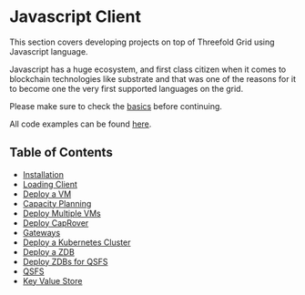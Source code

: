 <h1> Javascript Client </h1>

This section covers developing projects on top of Threefold Grid using Javascript language.

Javascript has a huge ecosystem, and first class citizen when it comes to blockchain technologies like substrate and that was one of the reasons for it to become one the very first supported languages on the grid.

Please make sure to check the [basics](../getstarted/tfgrid3_getstarted.md) before continuing.

All code examples can be found [here](https://github.com/threefoldtech/grid3_client_ts/tree/development/scripts).

<h2> Table of Contents </h2>

- [Installation](../javascript/grid3_javascript_installation.html)
- [Loading Client](../javascript/grid3_javascript_loadclient.html)
- [Deploy a VM](../javascript/grid3_javascript_vm.html)
- [Capacity Planning](../javascript/grid3_javascript_capacity_planning.html)
- [Deploy Multiple VMs](../javascript/grid3_javascript_vms.html)
- [Deploy CapRover](../javascript/grid3_javascript_caprover.html)
- [Gateways](../javascript/grid3_javascript_vm_gateways.html)
- [Deploy a Kubernetes Cluster](../javascript/grid3_javascript_kubernetes.html)
- [Deploy a ZDB](../javascript/grid3_javascript_zdb.html)
- [Deploy ZDBs for QSFS](../javascript/grid3_javascript_qsfs_zdbs.html)
- [QSFS](../javascript/grid3_javascript_qsfs.html)
- [Key Value Store](../javascript/grid3_javascript_kvstore.html)